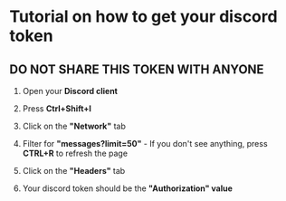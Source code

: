 # Tutorial on how to get your discord token
## DO NOT SHARE THIS TOKEN WITH ANYONE

1. Open your **Discord client**

2. Press **Ctrl+Shift+I**

3. Click on the **"Network"** tab

4. Filter for **"messages?limit=50"** - If you don't see anything, press **CTRL+R** to refresh the page

5. Click on the **"Headers"** tab

6. Your discord token should be the **"Authorization" value**